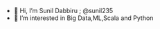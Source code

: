 - 👋 Hi, I’m Sunil Dabbiru ;  @sunil235
- 👀 I’m interested in Big Data,ML,Scala and Python


<!---
sunil235/sunil235 is a ✨ special ✨ repository because its `README.md` (this file) appears on your GitHub profile.
You can click the Preview link to take a look at your changes.
--->
